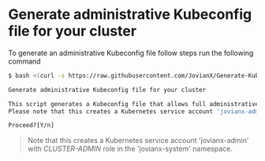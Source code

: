 # Generate administrative Kubeconfig file for your cluster


To generate an administrative Kubeconfig file follow steps run the following command 


```bash 
$ bash <(curl -s https://raw.githubusercontent.com/JovianX/Generate-Kubeconfig/master/kubeconfig-create.sh)

Generate administrative Kubeconfig file for your cluster

This script generates a Kubeconfig file that allows full administrative access to your cluster
Please note that this creates a Kubernetes service account 'jovianx-admin' with *CLUSTER-ADMIN* role in the 'jovianx-system' namespace.

Proceed?[Y/n] 
```

> Note that this creates a Kubernetes service account 'jovianx-admin' with *CLUSTER-ADMIN* role in the 'jovianx-system' namespace.
